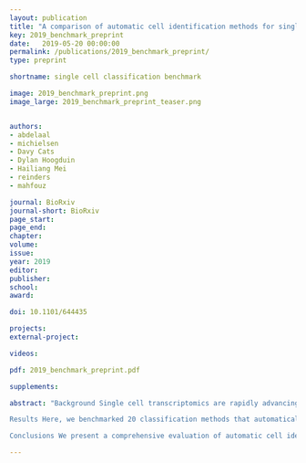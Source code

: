 ```yaml
---
layout: publication
title: "A comparison of automatic cell identification methods for single-cell RNA-sequencing data"
key: 2019_benchmark_preprint
date:   2019-05-20 00:00:00
permalink: /publications/2019_benchmark_preprint/
type: preprint

shortname: single cell classification benchmark

image: 2019_benchmark_preprint.png
image_large: 2019_benchmark_preprint_teaser.png


authors:
- abdelaal
- michielsen
- Davy Cats
- Dylan Hoogduin
- Hailiang Mei
- reinders
- mahfouz

journal: BioRxiv
journal-short: BioRxiv
page_start:
page_end:
chapter:
volume:
issue:
year: 2019
editor:
publisher:
school:
award:

doi: 10.1101/644435

projects:
external-project:

videos:

pdf: 2019_benchmark_preprint.pdf

supplements:

abstract: "Background Single cell transcriptomics are rapidly advancing our understanding of the cellular composition of complex tissues and organisms. A major limitation in most analysis pipelines is the reliance on manual annotations to determine cell identities, which are time-consuming and irreproducible. The exponential growth in the number of cells and samples has prompted the adaptation and development of supervised classification methods for automatic cell identification.

Results Here, we benchmarked 20 classification methods that automatically assign cell identities including single cell-specific and general-purpose classifiers. The methods were evaluated using eight publicly available single cell RNA-sequencing datasets of different sizes, technologies, species, and complexity. The performance of the methods was evaluated based on their accuracy, percentage of unclassified cells, and computation time. We further evaluated their sensitivity to the input features, their performance across different annotation levels and datasets. We found that most classifiers performed well on a variety of datasets with decreased accuracy for complex datasets with overlapping classes or deep annotations. The general-purpose SVM classifier has overall the best performance across the different experiments.

Conclusions We present a comprehensive evaluation of automatic cell identification methods for single cell RNA-sequencing data. All the code used for the evaluation is available on GitHub (https://github.com/tabdelaal/scRNAseq_Benchmark). Additionally, we provide a Snakemake workflow to facilitate the benchmarking and to support extension of new methods and new datasets (https://github.com/tabdelaal/scRNAseq_Benchmark/tree/snakemake_and_docker)."

---
```

